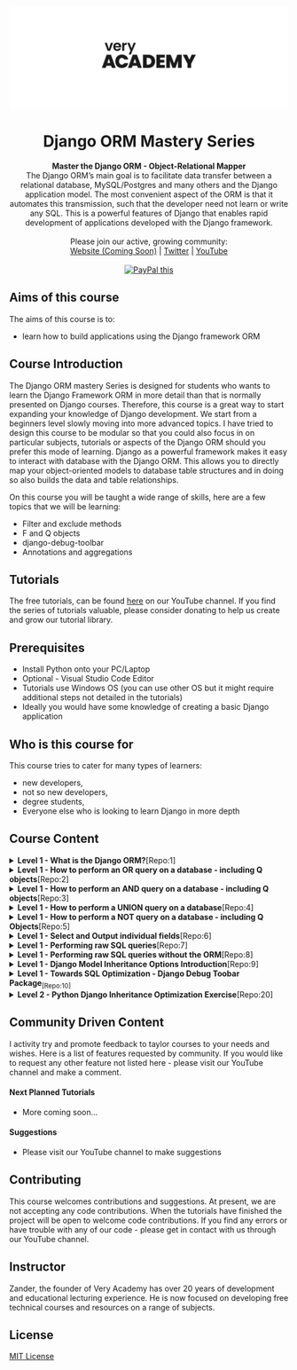 ![veryacademy](/logo.svg)

<div align="center">
  <h1>Django ORM Mastery Series</h1>
</div>

<div align="center">
  <strong>Master the Django ORM - Object-Relational Mapper</strong>
</div>

<div align="center">
The Django ORM’s main goal is to facilitate data transfer between a relational database, MySQL/Postgres and many others and the Django application model. The most convenient aspect of the ORM is that it automates this transmission, such that the developer need not learn or write any SQL. This is a powerful features of Django that enables rapid development of applications developed with the Django framework.
</div>

<br>

<div align="center">
  Please join our active, growing community: <br>
  <a href="#">Website (Coming Soon)</a>
  <span> | </span>
  <a href="https://twitter.com/VeryAcademy">Twitter</a>
  <span> | </span>
  <a href="https://www.youtube.com/veryacademy">YouTube</a>
</div>

<br>

<div align="center">
<a href="https://www.paypal.com/donate?hosted_button_id=W55GVT4UPXPYE" 
target="_blank">
<img src="https://www.paypalobjects.com/en_GB/i/btn/btn_donate_SM.gif" alt="PayPal this" 
title="PayPal – The safer, easier way to pay online!" border="0" />
</a>
</div>

## Aims of this course
The aims of this course is to:
* learn how to build applications using the Django framework ORM 

## Course Introduction
The Django ORM mastery Series is designed for students who wants to learn the Django Framework ORM in more detail than that is normally presented on Django courses. Therefore, this course is a great way to start expanding your knowledge of Django development. We start from a beginners level slowly moving into more advanced topics. I have tried to design this course to be modular so that you could also focus in on particular subjects, tutorials or aspects of the Django ORM should you prefer this mode of learning. Django as a powerful framework makes it easy to interact with database with the Django ORM. This allows you to directly map your object-oriented models to database table structures and in doing so also builds the data and table relationships.

On this course you will be taught a wide range of skills, here are a few topics that we will be learning:

* Filter and exclude methods 
* F and Q objects
* django-debug-toolbar
* Annotations and aggregations

## Tutorials
The free tutorials, can be found [here](https://www.youtube.com/playlist?list=PLOLrQ9Pn6cazjoDEnwzcdWWf4SNS0QZml) on our YouTube channel. If you find the series of tutorials valuable, please consider donating to help us create and grow our tutorial library.

## Prerequisites
* Install Python onto your PC/Laptop
* Optional - Visual Studio Code Editor
* Tutorials use Windows OS (you can use other OS but it might require additional steps not detailed in the tutorials)
* Ideally you would have some knowledge of creating a basic Django application

## Who is this course for
This course tries to cater for many types of learners:

* new developers,
* not so new developers, 
* degree students,
* Everyone else who is looking to learn Django in more depth

## Course Content

<details>
<summary><b>Level 1 - What is the Django ORM?</b>[Repo:1]
</summary>
<br>
A quick overview and demystification of the basics concepts of the Django ORM. The Django ORM is a core feature which we will be exploring in this tutorial series. You will get to know more about making queries and how that translates to SQL.
<br><br>
Link to Tutorial https://youtu.be/iQF6pln3Gog
</details>

<details>
<summary><b>Level 1 - How to perform an OR query on a database - including Q objects</b>[Repo:2]
</summary>
<br>
The Django ORM series covers a range of common functions that you will perform on a database with Django. In this tutorial we take a look at creating OR queries both in native Django statements and using Q objects. In addition we take a look at the SQL that powers the queries and look to see how we can see the performance of our queries.
<br><br>
Link to Tutorial https://youtu.be/XbOUjyC--Ao
</details>

<details>
<summary><b>Level 1 - How to perform an AND query on a database - including Q objects</b>[Repo:3]
</summary>
<br>
The Django ORM series covers a range of common functions that you will perform on a database with Django. In this tutorial we take a look at creating AND queries both in native Django statements and using Q objects. In addition we take a look at the SQL that powers the queries and look to see how we can see the performance of our queries.
<br><br>
Link to Tutorial https://youtu.be/yuRisebNnvU
</details>

<details>
<summary><b>Level 1 - How to perform a UNION query on a database</b>[Repo:4]
</summary>
<br>
The Django ORM series covers a range of common functions that you will perform on a database with Django. In this tutorial we take a look at creating UNION queries on multiple select statements. In addition we take a look at the SQL that powers the queries and look to see how we can see the performance of our queries.
<br><br>
Link to Tutorial https://youtu.be/_kvvHXS-OZs
</details>

<details>
<summary><b>Level 1 - How to perform a NOT query on a database - including Q Objects</b>[Repo:5]
</summary>
<br>
The Django ORM series covers a range of common functions that you will perform on a database with Django. In this tutorial we take a look at creating NOT queries or Django exclude as it is known on multiple select statements. We look at a basic example of exclude as well as using Q objects to build a NOT query. In addition we take a look at the SQL that powers the queries and look to see how we can see the performance of our queries.
<br><br>
Link to Tutorial https://youtu.be/o2ZgwV8R2Rk
</details>

<details>
<summary><b>Level 1 - Select and Output individual fields</b>[Repo:6]
</summary>
<br>
The Django ORM series covers a range of common functions that you will perform on a database with Django. In this tutorial we take a look at how to select individual fields from a database and output the data onto a template.
<br><br>
Link to Tutorial https://youtu.be/fdkgcZHA0Ew
</details>

<details>
<summary><b>Level 1 - Performing raw SQL queries</b>[Repo:7]
</summary>
<br>
The Django ORM series covers a range of common functions that you will perform on a database with Django. In this tutorial we introduce the idea of running your own SQL queries, thus bypassing some of the Django ORM features. This is an introductory guide to help you get start with the general concepts and structure of building raw SQL queries.
<br><br>
Link to Tutorial https://youtu.be/iWDvsMOngxk
</details>

<details>
<summary><b>Level 1 - Performing raw SQL queries without the ORM</b>[Repo:8]
</summary>
<br>
The Django ORM series covers a range of common functions that you will perform on a database with Django. In this tutorial we introduce the idea of running your own SQL queries, thus bypassing the Django ORM features. This is an introductory guide to help you get start with the general concepts and structure of building SQL queries outside of the Django ORM.
<br><br>
Link to Tutorial https://youtu.be/_TtBxvYwoHY
</details>

<details>
<summary><b>Level 1 - Django Model Inheritance Options Introduction</b>[Repo:9]
</summary>
<br>
The Django ORM series covers a range of common functions that you will perform on a database with Django. In this tutorial we introduce the idea of model inheritance using 3 options that Django provides, Abstract models, Multi-table model inheritance and Proxy models. I give you an overview of each and provide a small example of how to use each type of inheritance option.
<br><br>
Link to Tutorial https://youtu.be/4Xag2FzmN60
</details>

<details>
<summary><b>Level 1 - Towards SQL Optimization - Django Debug Toobar Package</b><sub>[Repo:10]</sub>
</summary>
<br>
Thinking more serious about Python Django means understanding a little more about the performance of our django application. As you might imagine there are many tools and methods to measure performance. Moving into that direction the django-debug-toolbar give us provide some useful information to help us start thinking about database/SQL optimizations. 

This level of abstraction the ORM provides (although it does a great job) it can cloud our understanding the performance of our application. And as better performance can convert to lower running costs – its an important aspect of our development we need to know more about.  

Starting your journey to database optimization, we need to understand what is happening behind the scenes or more importantly monitor SQL performance. If you have seen the other tutorials in this series we already know that we can collect information about SQL queries that be being executed. In this tutorial, although there are many various ways to log SQL queries, here we take a look at the package django-debug-toolbar – which as you will see provides more than just SQL information. Overall, it provides us some great insights into our application.
<br><br>
Link to Tutorial https://youtu.be/riBTlU6iMc4
</details>

<details>
<summary><b>Level 2 - Python Django Inheritance Optimization Exercise</b>[Repo:20]
</summary>
<br>
In this Python Django tutorial we work through a set of examples to develop a better understanding of Django model inheritance. We try and answer the question of how to design a product table where we may need to have many types of product thus needing to create multiple tables.
<br><br>
Link to Tutorial https://youtu.be/Y4ahqzSs7nI
</details>

## Community Driven Content
I activity try and promote feedback to taylor courses to your needs and wishes. Here is a list of features requested by community. If you would like to request any other feature not listed here - please visit our YouTube channel and make a comment.

#### Next Planned Tutorials
+ More coming soon...

#### Suggestions

+ Please visit our YouTube channel to make suggestions

## Contributing
This course welcomes contributions and suggestions. At present, we are not accepting any code contributions. When the tutorials have finished the project will be open to welcome code contributions. If you find any errors or have trouble with any of our code - please get in contact with us through our YouTube channel.

## Instructor
Zander, the founder of Very Academy has over 20 years of development and educational lecturing experience. He is now focused on developing free technical courses and resources on a range of subjects.

## License
[MIT License](LICENSE)
